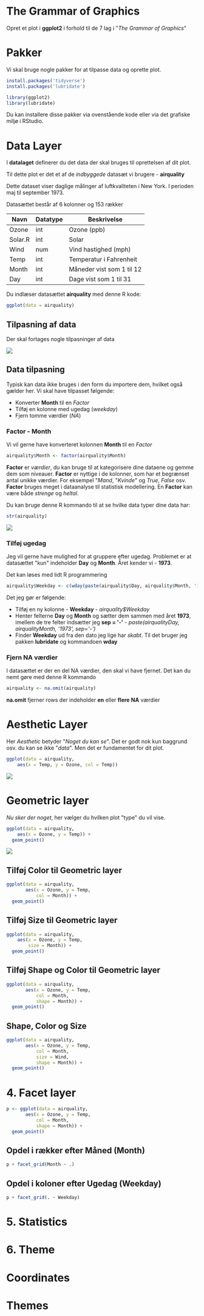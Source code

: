 # The Grammar of Graphics
Opret et plot i **ggplot2** i forhold til de 7 lag i "*The Grammar of Graphics*"

# Pakker
Vi skal bruge nogle pakker for at tilpasse data og oprette plot.

```r
install.packages('tidyverse')
install.packages('lubridate')

library(ggplot2)
library(lubridate)
```

Du kan installere disse pakker via ovenstående kode eller via det grafiske miljø i RStudio.


# Data Layer
I **datalaget** definerer du det data der skal bruges til oprettelsen af dit plot.

Til dette plot er det et af de *indbyggede* datasæt vi brugere - **airquality**

Dette dataset viser daglige målinger af luftkvaliteten i New York. I perioden maj til september 1973.

Datasættet består af 6 kolonner og 153 rækker

| Navn    | Datatype | Beskrivelse               |
|---------|----------|---------------------------|
| Ozone   | int      | Ozone (ppb)               |
| Solar.R | int      | Solar                     |
| Wind    | num      | Vind hastighed (mph)      |
| Temp    | int      | Temperatur i Fahrenheit   |
| Month   | int      | Måneder vist som 1 til 12 |
| Day     | int      | Dage vist som 1 til 31    |

Du indlæser datasættet **airquality** med denne R kode:

```r
ggplot(data = airquality)
```
## Tilpasning af data
Der skal fortages nogle tilpasninger af data

![](.//_image/plot_data.jpg)

## Data tilpasning
Typisk kan data ikke bruges i den form du importere dem, hvilket også gælder her. Vi skal have tilpasset følgende:

- Konverter **Month** til en *Factor*
- Tilføj en kolonne med ugedag (*weekday*)
- Fjern tomme værdier (*NA*)

### Factor - Month
Vi vil gerne have konverteret kolonnen **Month** til en *Factor*

```r
airquality$Month <- factor(airquality$Month)
```
**Factor** er *værdier*, du kan bruge til at kategorisere dine dataene og gemme dem som niveauer. **Factor** er nyttige i de kolonner, som har et begrænset antal unikke værdier. For eksempel "*Mand*, "*Kvinde*" og *True*, *False* osv. **Factor** bruges meget i dataanalyse til statistisk modellering. En **Factor** kan være både *strenge* og *heltal*.

Du kan bruge denne R kommando til at se hvilke data typer dine data har:

```r
str(airquality)
```

![](./_image/str.jpg)

### Tilføj ugedag
Jeg vil gerne have mulighed for at gruppere efter ugedag. Problemet er at datasættet "kun" indeholder **Day** og **Month**. Året kender vi - **1973**.

Det kan løses med lidt R programmering

```r
airquality$Weekday <- c(wday(paste(airquality$Day, airquality$Month, '1973', sep='-'), label=TRUE, abbr=FALSE))
```

Det jeg gør er følgende:

- Tilføj en ny kolonne - **Weekday** - *airquality$Weekday*
- Henter felterne **Day** og **Month** og sætter dem sammen med året **1973**, imellem de tre felter indsætter jeg **sep = '-'** - *paste(airquality$Day, airquality$Month, '1973', sep='-')*
- Finder **Weekday** ud fra den dato jeg lige har *skabt*. Til det bruger jeg pakken **lubridate** og kommandoen **wday**

### Fjern NA værdier
I datasættet er der en del NA værdier, den skal vi have fjernet. Det kan du nemt gøre med denne R kommando

```r
airquality <- na.omit(airquality)
```
**na.omit** fjerner rows der indeholder **en** eller **flere** **NA** værdier

# Aesthetic Layer
Her *Aesthetic* betyder "*Noget du kan se*". Det er godt nok kun baggrund osv. du kan se ikke "*data*". Men det er fundamentet for dit plot.

```r
ggplot(data = airquality,
    aes(x = Temp, y = Ozone, col = Temp))
```

![](./_image/plot_aesthetic.jpeg)

# Geometric layer
*Nu sker der noget*, her vælger du hvilken plot "type" du vil vise.

```r
ggplot(data = airquality, 
    aes(x = Ozone, y = Temp)) + 
  geom_point()
```

![](./_image/plot_geometric.jpeg)

## Tilføj Color til Geometric layer

```r
ggplot(data = airquality, 
       aes(x = Ozone, y = Temp, 
           col = Month)) + 
  geom_point()
```

## Tilføj Size til Geometric layer

```r
ggplot(data = airquality, 
    aes(x = Ozone, y = Temp, 
        size = Month)) + 
  geom_point()
```

## Tilføj Shape og Color til Geometric layer

```r
ggplot(data = airquality, 
       aes(x = Ozone, y = Temp, 
           col = Month, 
           shape = Month)) + 
  geom_point()
```

## Shape, Color og Size

```r
ggplot(data = airquality, 
       aes(x = Ozone, y = Temp, 
           col = Month,
           size = Wind, 
           shape = Month)) + 
  geom_point()
```

# 4. Facet layer

```r
p <- ggplot(data = airquality, 
       aes(x = Ozone, y = Temp,
           col = Month,
           shape = Month)) + 
  geom_point()
```

## Opdel i rækker efter Måned (Month)

```r
p + facet_grid(Month ~ .)
```

## Opdel i koloner efter Ugedag (Weekday)

```r
p + facet_grid(. ~ Weekday)
```

# 5. Statistics


# 6. Theme





# Coordinates


# Themes